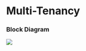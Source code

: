 # Multi-Tenancy

### Block Diagram
![](<img width="437" alt="image" src="https://user-images.githubusercontent.com/46696994/187022239-bc1647dc-1168-40a1-9e00-de02de997e74.png">)
